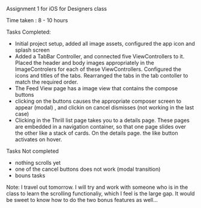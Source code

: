Assignment 1 for iOS for Designers class


Time taken : 8 - 10 hours

Tasks Completed: 

- Initial project setup, added all image assets, configured the app icon and splash screen
- Added a TabBar Controller, and connected five ViewControllers to it. Placed the header and body images appropriately in the ImageControlers for each of these ViewControllers. Configured the icons and titles of the tabs. Rearranged the tabs in the tab contoller to match the required order. 
- The Feed View page has a image view that contains the compose buttons
- clicking on the buttons causes the appropriate composer screen to appear (modal) , and clickin on cancel dismisses (not working in the last case)
- Clicking in the Thrill list page takes you to a details page. These pages are embedded in a navigation container, so that one page slides over the other like a stack of cards. On the details page. the like button activates on hover. 



Tasks Not completed
- nothing scrolls yet
- one of the cancel buttons does not work (modal transition)
- bouns tasks


Note: I travel out tomorrow. I will try and work with someone who is in the class to learn the scrolling functionaliy, which I feel is the large gap. It would be sweet to know how to do the two bonus features as well... 
